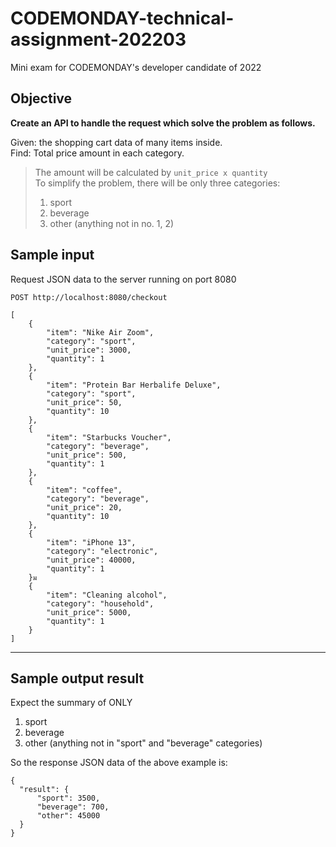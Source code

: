 # CODEMONDAY-technical-assignment-202203
Mini exam for CODEMONDAY's developer candidate of 2022

## Objective

**Create an API to handle the request which solve the problem as follows.**

Given: the shopping cart data of many items inside. \
Find: Total price amount in each category.
> The amount will be calculated by `unit_price x quantity`  
> To simplify the problem, there will be only three categories:  
> 1. sport
> 2. beverage
> 3. other (anything not in no. 1, 2)

## Sample input
Request JSON data to the server running on port 8080
```
POST http://localhost:8080/checkout

[
    {
        "item": "Nike Air Zoom",
        "category": "sport",
        "unit_price": 3000,
        "quantity": 1
    },
    {
        "item": "Protein Bar Herbalife Deluxe",
        "category": "sport",
        "unit_price": 50,
        "quantity": 10
    },
    {
        "item": "Starbucks Voucher",
        "category": "beverage",
        "unit_price": 500,
        "quantity": 1
    },
    {
        "item": "coffee",
        "category": "beverage",
        "unit_price": 20,
        "quantity": 10
    },
    {
        "item": "iPhone 13",
        "category": "electronic",
        "unit_price": 40000,
        "quantity": 1
    }ม
    {
        "item": "Cleaning alcohol",
        "category": "household",
        "unit_price": 5000,
        "quantity": 1
    }
]
```
---

## Sample output result
Expect the summary of ONLY
1. sport
2. beverage
3. other (anything not in "sport" and "beverage" categories)

So the response JSON data of the above example is:
```
{
  "result": {
      "sport": 3500,
      "beverage": 700,
      "other": 45000
  }
}
```
